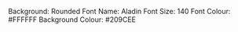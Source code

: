 Background: Rounded
Font Name: Aladin
Font Size: 140
Font Colour: #FFFFFF
Background Colour: #209CEE